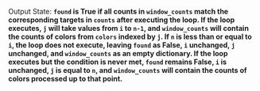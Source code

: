 Output State: **`found` is True if all counts in `window_counts` match the corresponding targets in `counts` after executing the loop. If the loop executes, `j` will take values from `i` to `n-1`, and `window_counts` will contain the counts of colors from `colors` indexed by `j`. If `n` is less than or equal to `i`, the loop does not execute, leaving `found` as False, `i` unchanged, `j` unchanged, and `window_counts` as an empty dictionary. If the loop executes but the condition is never met, `found` remains False, `i` is unchanged, `j` is equal to `n`, and `window_counts` will contain the counts of colors processed up to that point.**